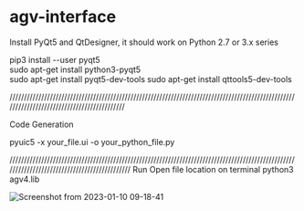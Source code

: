# agv-interface

Install PyQt5 and QtDesigner, it should work on Python 2.7 or 3.x series

pip3 install --user pyqt5  
sudo apt-get install python3-pyqt5  
sudo apt-get install pyqt5-dev-tools
sudo apt-get install qttools5-dev-tools

///////////////////////////////////////////////////////////////////////////////////////////////////////////////////////////////////////////

Code Generation

pyuic5 -x your_file.ui -o your_python_file.py

/////////////////////////////////////////////////////////////////////////////////////////////////////////////////////////////////////////////
Run
Open file location on terminal 
python3 agv4.lib

![Screenshot from 2023-01-10 09-18-41](https://user-images.githubusercontent.com/94804429/211476095-590f1cac-1fa5-4ddf-8494-13814a928cdc.png)
